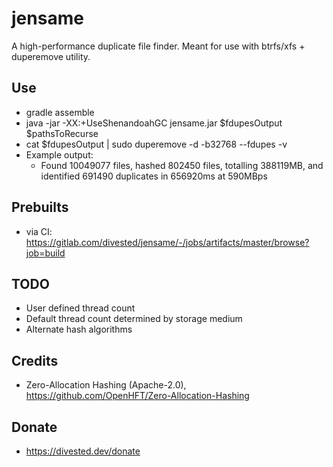 jensame
=======

A high-performance duplicate file finder.
Meant for use with btrfs/xfs + duperemove utility.

Use
---
- gradle assemble
- java -jar -XX:+UseShenandoahGC jensame.jar $fdupesOutput $pathsToRecurse
- cat $fdupesOutput | sudo duperemove -d -b32768 --fdupes -v
- Example output:
    - Found 10049077 files, hashed 802450 files, totalling 388119MB, and identified 691490 duplicates in 656920ms at 590MBps

Prebuilts
---------
- via CI: https://gitlab.com/divested/jensame/-/jobs/artifacts/master/browse?job=build

TODO
----
- User defined thread count
- Default thread count determined by storage medium
- Alternate hash algorithms

Credits
-------
- Zero-Allocation Hashing (Apache-2.0), https://github.com/OpenHFT/Zero-Allocation-Hashing

Donate
-------
- https://divested.dev/donate
